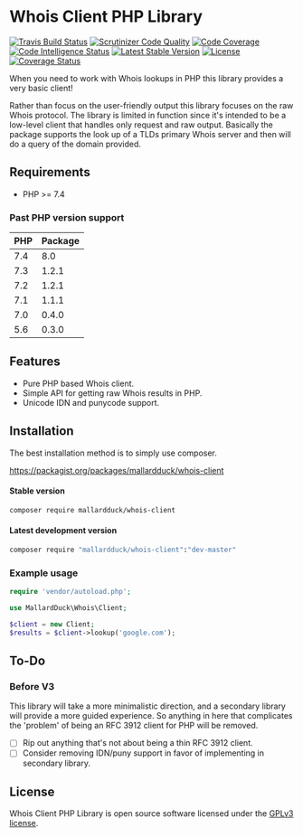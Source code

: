 # Whois Client PHP Library
[![Travis Build Status](https://travis-ci.org/mallardduck/php-whois-client.svg?branch=master)](https://travis-ci.org/mallardduck/php-whois-client)
[![Scrutinizer Code Quality](https://img.shields.io/scrutinizer/g/mallardduck/php-whois-client.svg)](https://scrutinizer-ci.com/g/mallardduck/php-whois-client/?branch=master)
[![Code Coverage](https://scrutinizer-ci.com/g/mallardduck/php-whois-client/badges/coverage.png?b=master)](https://scrutinizer-ci.com/g/mallardduck/php-whois-client/?branch=master)
[![Code Intelligence Status](https://scrutinizer-ci.com/g/mallardduck/php-whois-client/badges/code-intelligence.svg?b=master)](https://scrutinizer-ci.com/code-intelligence)
[![Latest Stable Version](https://poser.pugx.org/mallardduck/whois-client/v/stable)](https://packagist.org/packages/mallardduck/whois-client)
[![License](https://poser.pugx.org/mallardduck/whois-client/license)](https://packagist.org/packages/mallardduck/whois-client)
[![Coverage Status](https://coveralls.io/repos/github/mallardduck/php-whois-client/badge.svg?branch=master)](https://coveralls.io/github/mallardduck/php-whois-client?branch=master)

When you need to work with Whois lookups in PHP this library provides a very basic client!

Rather than focus on the user-friendly output this library focuses on the raw Whois protocol. The library is limited in
function since it's intended to be a low-level client that handles only request and raw output. Basically the package
supports the look up of a TLDs primary Whois server and then will do a query of the domain provided.

## Requirements
* PHP >= 7.4

### Past PHP version support
| PHP | Package |
|-----|---------|
| 7.4|8.0 | Current |
| 7.3 | 1.2.1   |
| 7.2 | 1.2.1   |
| 7.1 | 1.1.1   |
| 7.0 | 0.4.0   |
| 5.6 | 0.3.0   |

## Features
* Pure PHP based Whois client.
* Simple API for getting raw Whois results in PHP.
* Unicode IDN and punycode support.

## Installation
The best installation method is to simply use composer.

https://packagist.org/packages/mallardduck/whois-client

#### Stable version

```bash
composer require mallardduck/whois-client
```

#### Latest development version

```bash
composer require "mallardduck/whois-client":"dev-master"
```

### Example usage

```php
require 'vendor/autoload.php';

use MallardDuck\Whois\Client;

$client = new Client;
$results = $client->lookup('google.com');
```

## To-Do
### Before V3
This library will take a more minimalistic direction, and a secondary library will provide a more guided experience.
So anything in here that complicates the 'problem' of being an RFC 3912 client for PHP will be removed.
- [ ] Rip out anything that's not about being a thin RFC 3912 client.
- [ ] Consider removing IDN/puny support in favor of implementing in secondary library.

## License

Whois Client PHP Library is open source software licensed under the [GPLv3 license](LICENSE).
